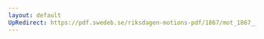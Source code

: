 ```yaml
---
layout: default
UpRedirect: https://pdf.swedeb.se/riksdagen-motions-pdf/1867/mot_1867__ak__00069/mot_1867__ak__00069_002.pdf
---
```


